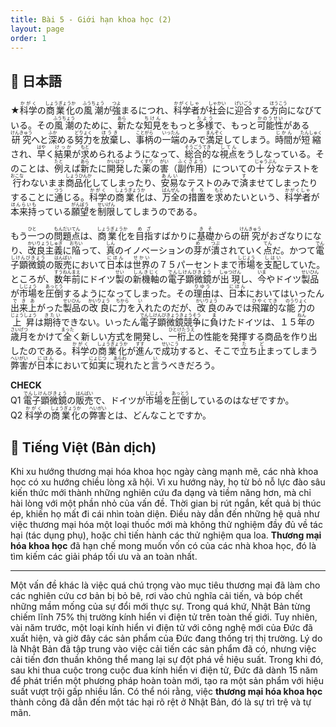 ```yaml
---
title: Bài 5 - Giới hạn khoa học (2)
layout: page
order: 1
---
```


## 📖 日本語
★<ruby>科学<rt>かがく</rt></ruby>の<ruby>商業化<rt>しょうぎょうか</rt></ruby>の<ruby>風潮<rt>ふうちょう</rt></ruby>が<ruby>強<rt>つよ</rt></ruby>まるにつれ、<ruby>科学者<rt>かがくしゃ</rt></ruby>が<ruby>社会<rt>しゃかい</rt></ruby>に<ruby>迎合<rt>げいごう</rt></ruby>する<ruby>方向<rt>ほうこう</rt></ruby>になびている。その<ruby>風潮<rt>ふうちょう</rt></ruby>のために、<ruby>新<rt>あら</rt></ruby>たな<ruby>知見<rt>ちけん</rt></ruby>をもっと<ruby>多様<rt>たよう</rt></ruby>で、もっと<ruby>可能性<rt>かのうせい</rt></ruby>がある<ruby>研究<rt>けんきゅう</rt></ruby>へと<ruby>深<rt>ふか</rt></ruby>める<ruby>努力<rt>どりょく</rt></ruby>を<ruby>放棄<rt>ほうき</rt></ruby>し、<ruby>事柄<rt>ことがら</rt></ruby>の<ruby>一端<rt>いったん</rt></ruby>のみで<ruby>満足<rt>まんぞく</rt></ruby>してしまう。<ruby>時間<rt>じかん</rt></ruby>が<ruby>短縮<rt>たんしゅく</rt></ruby>され、<ruby>早<rt>はや</rt></ruby>く<ruby>結果<rt>けっか</rt></ruby>が<ruby>求<rt>もと</rt></ruby>められるようになって、<ruby>総合的<rt>そうごうてき</rt></ruby>な<ruby>視点<rt>してん</rt></ruby>をうしなっている。そのことは、<ruby>例<rt>たと</rt></ruby>えば<ruby>新<rt>あら</rt></ruby>たに<ruby>開発<rt>かいはつ</rt></ruby>した<ruby>薬<rt>くすり</rt></ruby>の<ruby>害<rt>がい</rt></ruby>（<ruby>副作用<rt>ふくさよう</rt></ruby>）についての<ruby>十分<rt>じゅうぶん</rt></ruby>なテストを<ruby>行<rt>おこな</rt></ruby>わないまま<ruby>商品化<rt>しょうひんか</rt></ruby>してしまったり、<ruby>安易<rt>あんい</rt></ruby>なテストのみで<ruby>済<rt>す</rt></ruby>ませてしまったりすることに<ruby>通<rt>つう</rt></ruby>じる。<ruby>科学<rt>かがく</rt></ruby>の<ruby>商業化<rt>しょうぎょうか</rt></ruby>は、<ruby>万全<rt>ばんぜん</rt></ruby>の<ruby>措置<rt>そち</rt></ruby>を<ruby>求<rt>もと</rt></ruby>めたいという、<ruby>科学者<rt>かがくしゃ</rt></ruby>が<ruby>本来持<rt>ほんらいも</rt></ruby>っている<ruby>願望<rt>がんぼう</rt></ruby>を<ruby>制限<rt>せいげん</rt></ruby>してしまうのである。

もう<ruby>一<rt>ひと</rt></ruby>つの<ruby>問題点<rt>もんだいてん</rt></ruby>は、<ruby>商業化<rt>しょうぎょうか</rt></ruby>を<ruby>目指<rt>めざ</rt></ruby>すばかりに<ruby>基礎<rt>きそ</rt></ruby>からの<ruby>研究<rt>けんきゅう</rt></ruby>がおざなりになり、<ruby>改良主義<rt>かいりょうしゅぎ</rt></ruby>に<ruby>陥<rt>おちい</rt></ruby>って、<ruby>真<rt>しん</rt></ruby>のイノベーションの<ruby>芽<rt>め</rt></ruby>が<ruby>潰<rt>つぶ</rt></ruby>されていく<ruby>点<rt>てん</rt></ruby>だ。かつて<ruby>電子顕微鏡<rt>でんしけんびきょう</rt></ruby>の<ruby>販売<rt>はんばい</rt></ruby>において<ruby>日本<rt>にほん</rt></ruby>は<ruby>世界<rt>せかい</rt></ruby>の７５パーセントまで<ruby>市場<rt>しじょう</rt></ruby>を<ruby>支配<rt>しはい</rt></ruby>していた。ところが、<ruby>数年前<rt>すうねんまえ</rt></ruby>にドイツ<ruby>製<rt>せい</rt></ruby>の<ruby>新機軸<rt>しんきじく</rt></ruby>の<ruby>電子顕微鏡<rt>でんしけんびきょう</rt></ruby>が<ruby>出現<rt>しゅつげん</rt></ruby>し、<ruby>今<rt>いま</rt></ruby>やドイツ<ruby>製品<rt>せいひん</rt></ruby>が<ruby>市場<rt>しじょう</rt></ruby>を<ruby>圧倒<rt>あっとう</rt></ruby>するようになってしまった。その<ruby>理由<rt>りゆう</rt></ruby>は、<ruby>日本<rt>にほん</rt></ruby>においてはいったん<ruby>出来上<rt>できあ</rt></ruby>がった<ruby>製品<rt>せいひん</rt></ruby>の<ruby>改良<rt>かいりょう</rt></ruby>に<ruby>力<rt>ちから</rt></ruby>を<ruby>入<rt>い</rt></ruby>れたのだが、<ruby>改良<rt>かいりょう</rt></ruby>のみでは<ruby>飛躍的<rt>ひやくてき</rt></ruby>な<ruby>能力<rt>のうりょく</rt></ruby>の<ruby>上昇<rt>じょうしょう</rt></ruby>は<ruby>期待<rt>きたい</rt></ruby>できない。いったん<ruby>電子顕微鏡競争<rt>でんしけんびきょうきょうそう</rt></ruby>に<ruby>負<rt>ま</rt></ruby>けたドイツは、１５<ruby>年<rt>ねん</rt></ruby>の<ruby>歳月<rt>さいげつ</rt></ruby>をかけて<ruby>全<rt>まった</rt></ruby>く新しい方式を開発し、<ruby>一桁<rt>ひとけた</rt></ruby><ruby>上<rt>うえ</rt></ruby>の性能を発揮する商品を作り出したのである。<ruby>科学<rt>かがく</rt></ruby>の<ruby>商業化<rt>しょうぎょうか</rt></ruby>が<ruby>進<rt>すす</rt></ruby>んで<ruby>成功<rt>せいこう</rt></ruby>すると、そこで<ruby>立<rt>た</rt></ruby>ち<ruby>止<rt>ど</rt></ruby>まってしまう<ruby>弊害<rt>へいがい</rt></ruby>が<ruby>日本<rt>にほん</rt></ruby>において<ruby>如実<rt>にょじつ</rt></ruby>に<ruby>現<rt>あらわ</rt></ruby>れたと<ruby>言<rt>い</rt></ruby>うべきだろう。

**CHECK**  
Q1 <ruby>電子顕微鏡<rt>でんしけんびきょう</rt></ruby>の<ruby>販売<rt>はんばい</rt></ruby>で、ドイツが<ruby>市場<rt>しじょう</rt></ruby>を<ruby>圧倒<rt>あっとう</rt></ruby>しているのはなぜですか。  
Q2 <ruby>科学<rt>かがく</rt></ruby>の<ruby>商業化<rt>しょうぎょうか</rt></ruby>の<ruby>弊害<rt>へいがい</rt></ruby>とは、どんなことですか。

## 📘 Tiếng Việt (Bản dịch)

Khi xu hướng thương mại hóa khoa học ngày càng mạnh mẽ, các nhà khoa học có xu hướng chiều lòng xã hội. Vì xu hướng này, họ từ bỏ nỗ lực đào sâu kiến thức mới thành những nghiên cứu đa dạng và tiềm năng hơn, mà chỉ hài lòng với một phần nhỏ của vấn đề. Thời gian bị rút ngắn, kết quả bị thúc ép, khiến họ mất đi cái nhìn toàn diện. Điều này dẫn đến những hệ quả như việc thương mại hóa một loại thuốc mới mà không thử nghiệm đầy đủ về tác hại (tác dụng phụ), hoặc chỉ tiến hành các thử nghiệm qua loa. **Thương mại hóa khoa học** đã hạn chế mong muốn vốn có của các nhà khoa học, đó là tìm kiếm các giải pháp tối ưu và an toàn nhất.

---

Một vấn đề khác là việc quá chú trọng vào mục tiêu thương mại đã làm cho các nghiên cứu cơ bản bị bỏ bê, rơi vào chủ nghĩa cải tiến, và bóp chết những mầm mống của sự đổi mới thực sự. Trong quá khứ, Nhật Bản từng chiếm lĩnh 75% thị trường kính hiển vi điện tử trên toàn thế giới. Tuy nhiên, vài năm trước, một loại kính hiển vi điện tử với công nghệ mới của Đức đã xuất hiện, và giờ đây các sản phẩm của Đức đang thống trị thị trường. Lý do là Nhật Bản đã tập trung vào việc cải tiến các sản phẩm đã có, nhưng việc cải tiến đơn thuần không thể mang lại sự đột phá về hiệu suất. Trong khi đó, sau khi thua cuộc trong cuộc đua kính hiển vi điện tử, Đức đã dành 15 năm để phát triển một phương pháp hoàn toàn mới, tạo ra một sản phẩm với hiệu suất vượt trội gấp nhiều lần. Có thể nói rằng, việc **thương mại hóa khoa học** thành công đã dẫn đến một tác hại rõ rệt ở Nhật Bản, đó là sự trì trệ và tự mãn.